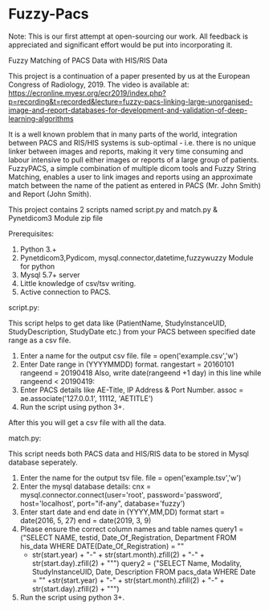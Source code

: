 # Fuzzy-Pacs

Note: This is our first attempt at open-sourcing our work. All feedback is appreciated and significant effort would be put into incorporating it.

Fuzzy Matching of PACS Data with HIS/RIS Data

This project is a continuation of a paper presented by us at the European Congress of Radiology, 2019. 
The video is available at: https://ecronline.myesr.org/ecr2019/index.php?p=recording&t=recorded&lecture=fuzzy-pacs-linking-large-unorganised-image-and-report-databases-for-development-and-validation-of-deep-learning-algorithms

It is a well known problem that in many parts of the world, integration between PACS and RIS/HIS systems is sub-optimal - i.e. there is no unique linker between images and reports, making it very time consuming and labour intensive to pull either images or reports of a large group of patients. FuzzyPACS, a simple combination of multiple dicom tools and Fuzzy String Matching, enables a user to link images and reports using an approximate match between the name of the patient as entered in PACS (Mr. John Smith) and Report (John Smith).

This project contains 2 scripts named script.py and match.py & Pynetdicom3 Module zip file

Prerequisites:
1. Python 3.+
2. Pynetdicom3,Pydicom, mysql.connector,datetime,fuzzywuzzy Module for python
3. Mysql 5.7+ server
4. Little knowledge of csv/tsv writing.
5. Active connection to PACS.

script.py: 

This script helps to get data like (PatientName, StudyInstanceUID, StudyDescription, StudyDate etc.) from your PACS between specified date range as a csv file.

1. Enter a name for the output csv file.
	file = open('example.csv','w')
2. Enter Date range in (YYYYMMDD) format.
	rangestart = 20160101
	rangeend = 20190418
Also, write date(rangeend +1 day) in this line
	while rangeend < 20190419:
3. Enter PACS details like AE-Title, IP Address & Port Number.
	assoc = ae.associate('127.0.0.1', 11112, 'AETITLE')
4. Run the script using python 3+.

After this you will get a csv file with all the data.

match.py:

This script needs both PACS data and HIS/RIS data to be stored in Mysql database seperately.
1. Enter the name for the output tsv file.
	file = open('example.tsv','w')
2. Enter the mysql database details:
	cnx = mysql.connector.connect(user='root', password='password', host='localhost', port="if-any", database='fuzzy')
3. Enter start date and end date in (YYYY,MM,DD) format
	start = date(2016, 5, 27)
	end = date(2019, 3, 9)
4. Please ensure the correct column names and table names
	query1 = ("SELECT NAME, testid, Date_Of_Registration, Department FROM his_data WHERE DATE(Date_Of_Registration) = \""
	 + str(start.year) + "-" + str(start.month).zfill(2) + "-" + str(start.day).zfill(2) + "\"")
	query2 = ("SELECT Name, Modality, StudyInstanceUID, Date, Description FROM pacs_data WHERE Date = \""
	 +str(start.year) + "-" + str(start.month).zfill(2) + "-" + str(start.day).zfill(2) + "\"")
5. Run the script using python 3+.
